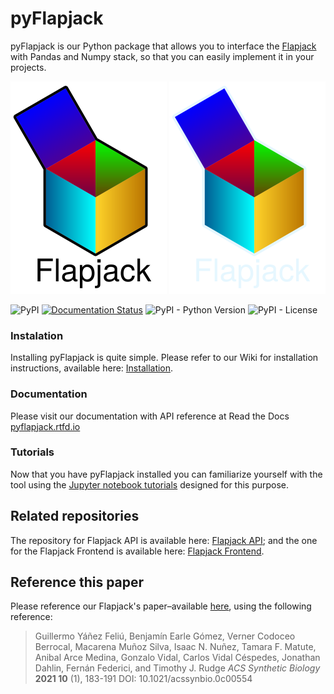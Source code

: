 # pyFlapjack

pyFlapjack is our Python package that allows you to interface the [Flapjack](http://flapjack.rudge-lab.org) with Pandas and Numpy stack, so that you can easily implement it in your projects.

<img src="https://github.com/RudgeLab/pyFlapjack/blob/stable/images/Flapjack_Dark.svg#gh-light-mode-only" alt="LOICA logo" width="250"/>
<img src="https://github.com/RudgeLab/pyFlapjack/blob/stable/images/Flapjack_Light.svg#gh-dark-mode-only" alt="LOICA night logo" width="250"/>

![PyPI](https://img.shields.io/pypi/v/pyflapjack)
[![Documentation Status](https://readthedocs.org/projects/pyflapjack/badge/?version=latest)](https://pyflapjack.readthedocs.io/en/latest/?badge=latest)
![PyPI - Python Version](https://img.shields.io/pypi/pyversions/pyflapjack)
![PyPI - License](https://img.shields.io/pypi/l/pyflapjack)

### Instalation

Installing pyFlapjack is quite simple. Please refer to our Wiki for installation instructions, available here: [Installation](https://github.com/RudgeLab/pyFlapjack/wiki/Installation).

### Documentation

Please visit our documentation with API reference at Read the Docs [pyflapjack.rtfd.io](pyflapjack.rtfd.io)

### Tutorials

Now that you have pyFlapjack installed you can familiarize yourself with the tool using the [Jupyter notebook tutorials](https://github.com/RudgeLab/pyFlapjack/tree/master/notebooks) designed for this purpose.

## Related repositories

The repository for Flapjack API is available here: [Flapjack API](https://github.com/RudgeLab/flapjack_api); and the one for the Flapjack Frontend is available here: [Flapjack Frontend](https://github.com/RudgeLab/flapjack_frontend).

## Reference this paper

Please reference our Flapjack's paper–available [here](https://pubs.acs.org/doi/10.1021/acssynbio.0c00554), using the following reference:
> Guillermo Yáñez Feliú, Benjamín Earle Gómez, Verner Codoceo Berrocal, Macarena Muñoz Silva, Isaac N. Nuñez, Tamara F. Matute, Anibal Arce Medina, Gonzalo Vidal, Carlos Vidal Céspedes, Jonathan Dahlin, Fernán Federici, and Timothy J. Rudge
_ACS Synthetic Biology_ **2021 10** (1), 183-191
DOI: 10.1021/acssynbio.0c00554
